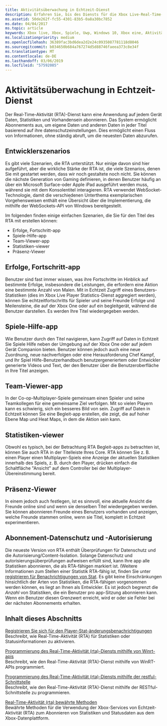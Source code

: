 ```yaml
---
title: Aktivitätsüberwachung in Echtzeit-Dienst
description: Erfahren Sie, bis des Diensts für die Xbox Live-Real-Time-Aktivität.
ms.assetid: 50de262f-fc55-4301-83b5-0a8a30bc7852
ms.date: 04/04/2017
ms.topic: article
keywords: Xbox live, Xbox, Spiele, Uwp, Windows 10, Xbox eine, Aktivität Real-Time-Dienst.
ms.localizationpriority: medium
ms.openlocfilehash: 36389fac3bd6dea2d2e24c0935087781118d8046
ms.sourcegitcommit: b034650b684a767274d5d88746faeea373c8e34f
ms.translationtype: MT
ms.contentlocale: de-DE
ms.lasthandoff: 03/06/2019
ms.locfileid: "57592085"
---
```

# <a name="real-time-activity-service"></a>Aktivitätsüberwachung in Echtzeit-Dienst

Der Real-Time-Aktivität (RTA)-Dienst kann eine Anwendung auf jedem Gerät Daten, Statistiken und Vorhandensein abonnieren. Das System ermöglicht Abonnements aus, um eigene Daten und anderen Daten in jeder Titel basierend auf ihre datenschutzeinstellungen. Dies ermöglicht einen Fluss von Informationen, ohne ständig abruft, um die neuesten Daten abzurufen.


## <a name="developer-scenarios"></a>Entwicklerszenarios

Es gibt viele Szenarien, die RTA unterstützt. Nur einige davon sind hier aufgeführt, aber die wirkliche Stärke der RTA ist, die viele Szenarios, denen Sie mit gestartet werden, dass wir noch gestaltete noch nicht. Sie können die nächste Generation von Gaming definieren, in denen Benutzer häufig an über ein Microsoft Surface-oder Apple iPad ausgeführt werden muss, während sie mit dem Konsolentitel interagieren. RTA verwendet WebSocket-Technologie, damit die verschiedenen Unterthema exemplarischen Vorgehensweisen enthält eine Übersicht über die Implementierung, die mithilfe der WebSockets-API von Windows bereitgestellt.

Im folgenden finden einige einfachen Szenarien, die Sie für den Titel des RTA mit erstellen können:

-   Erfolge, Fortschritt-app
-   Spiele-Hilfe-app
-   Team-Viewer-app
-   Statistiken-viewer
-   Präsenz-Viewer


## <a name="achievements-progress-app"></a>Erfolge, Fortschritt-app

Benutzer sind fast immer wissen, was ihre Fortschritte im Hinblick auf bestimmte Erfolge, insbesondere die Leistungen, die erfordern eine Aktion eine bestimmte Anzahl von Malen. Mit in Echtzeit Zugriff eines Benutzers-Statistiken (dies im Xbox Live Player Statistics-Dienst aggregiert werden), können Sie echtzeitfortschritts für Spieler und seine Freunde Erfolge und Meilensteine, die auf der Xbox One oder auf ein begleitgerät, während die Benutzer darstellen. Es werden Ihre Titel wiedergegeben werden.


## <a name="game-help-app"></a>Spiele-Hilfe-app

Wie Benutzer durch den Titel navigieren, kann Zugriff auf Daten in Echtzeit Sie Spiele Hilfe neben der Umgebung auf der Xbox One oder auf jedem Gerät Companion bieten. Benutzer können jedoch auch eine neue Zuordnung, neue nachverfolgen oder eine Herausforderung Chef Kampf, und Ihr Spiel Hilfe-Benutzerhandbuch benutzergeneriertem oder Entwickler generierte Videos und Text, der den Benutzer über die Benutzeroberfläche in Ihre Titel anzeigen.


## <a name="squad-viewer-app"></a>Team-Viewer-app

In der Co-op-Multiplayer-Spiele gemeinsam einen Spieler und seine Teamkollegen für eine gemeinsame Ziel verfolgen. Mit so vielen Playern kann es schwierig, sich ein besseres Bild von sein. Zugriff auf Daten in Echtzeit können Sie eine Begleit-app erstellen, die zeigt, die auf hoher Ebene Map und Heat Maps, in dem die Aktion sein kann.


## <a name="statistics-viewer"></a>Statistiken-viewer

Obwohl es typisch, bei der Betrachtung RTA Begleit-apps zu betrachten ist, können Sie auch RTA in der Titelleiste Ihres Core. RTA können Sie z. B. einen Player einen Multiplayer-Spiels eine Anzeige der aktuellen Statistiken innerhalb des Spiels, z. B. durch den Player, drücken einfach die Schaltfläche "Ansicht" auf dem Controller bei der Multiplayer-Übereinstimmung bereit.


## <a name="presence-viewer"></a>Präsenz-Viewer

In einem jedoch auch festlegen, ist es sinnvoll, eine aktuelle Ansicht die Freunde online sind und wenn sie denselben Titel wiedergegeben werden. Sie können abonnieren Freunde eines Benutzers vorhanden und anzeigen, welche Freunde stammen online, wenn sie Titel, komplett in Echtzeit experimentieren.


## <a name="subscription-privacy-and-authorization"></a>Abonnement-Datenschutz und -Autorisierung

Die neueste Version von RTA enthält Überprüfungen für Datenschutz und die Autorisierung/Content-Isolation. Solange Datenschutz und autorisierungsüberprüfungen aufweisen erfüllt sind, kann Ihre app alle Statistiken abonnieren, die als RTA-fähigen markiert ist. (Weitere Informationen zum Stellen einer Statistik RTA-fähig ist, finden Sie unter [registrieren für Benachrichtigungen von Stat](register-for-stat-notifications.md). Es gibt keine Einschränkungen hinsichtlich der Arten von Statistiken, die RTA-fähigen vorgenommen werden können, es liegt an Ihnen als Entwickler. Es ist jedoch begrenzt die *Anzahl* von Statistiken, die ein Benutzer pro app-Sitzung abonnieren kann. Wenn ein Benutzer diesen Grenzwert erreicht, wird er oder sie Fehler bei der nächsten Abonnements erhalten.


## <a name="in-this-section"></a>Inhalt dieses Abschnitts

[Registrieren Sie sich für den Player-Stat-änderungsbenachrichtigungen](register-for-stat-notifications.md)  
Beschreibt, wie Real-Time-Aktivität (RTA) für Statistiken oder Statusinformationen zu aktivieren.

[Programmierung des Real-Time-Aktivität (rta)-Diensts mithilfe von Winrt-apis](programming-the-real-time-activity-service.md)  
Beschreibt, wie den Real-Time-Aktivität (RTA)-Dienst mithilfe von WinRT-APIs programmiert.

[Programmierung des Real-Time-Aktivität (rta)-Diensts mithilfe der restful-Schnittstelle](programming-the-real-time-activity-service.md)  
Beschreibt, wie den Real-Time-Aktivität (RTA)-Dienst mithilfe der RESTful-Schnittstelle zu programmieren.

[Real-Time-Aktivität (rta) bewährte Methoden](rta-best-practices.md)  
Bewährte Methoden für die Verwendung der Xbox-Services von Echtzeit-Aktivität (RTA) zum Abonnieren von Statistiken und Statusdaten aus dem Xbox-Datenplattform.

